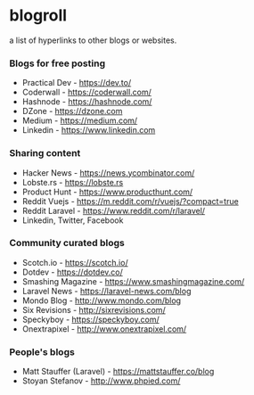 # blogroll
a list of hyperlinks to other blogs or websites.

### Blogs for free posting

- Practical Dev - https://dev.to/
- Coderwall - https://coderwall.com/
- Hashnode - https://hashnode.com/
- DZone - https://dzone.com
- Medium - https://medium.com/
- Linkedin - https://www.linkedin.com

### Sharing content

- Hacker News - https://news.ycombinator.com/
- Lobste.rs - https://lobste.rs
- Product Hunt - https://www.producthunt.com/
- Reddit Vuejs - https://m.reddit.com/r/vuejs/?compact=true
- Reddit Laravel - https://www.reddit.com/r/laravel/
- Linkedin, Twitter, Facebook

### Community curated blogs

- Scotch.io - https://scotch.io/
- Dotdev - https://dotdev.co/
- Smashing Magazine - https://www.smashingmagazine.com/
- Laravel News - https://laravel-news.com/blog
- Mondo Blog - http://www.mondo.com/blog
- Six Revisions - http://sixrevisions.com/
- Speckyboy - https://speckyboy.com/
- Onextrapixel - http://www.onextrapixel.com/

### People's blogs
- Matt Stauffer (Laravel) - https://mattstauffer.co/blog
- Stoyan Stefanov - http://www.phpied.com/

